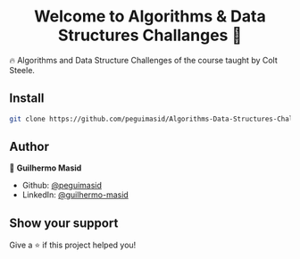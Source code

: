 <h1 align="center">Welcome to Algorithms & Data Structures Challanges 👋</h1>
<p>🔥 Algorithms and Data Structure Challenges of the course taught by Colt Steele.</p>

## Install

```sh
git clone https://github.com/peguimasid/Algorithms-Data-Structures-Challenges.git
```

## Author

👤 **Guilhermo Masid**

- Github: [@peguimasid](https://github.com/peguimasid)
- LinkedIn: [@guilhermo-masid](https://linkedin.com/in/guilhermo-masid-494677b8)

## Show your support

Give a ⭐️ if this project helped you!
